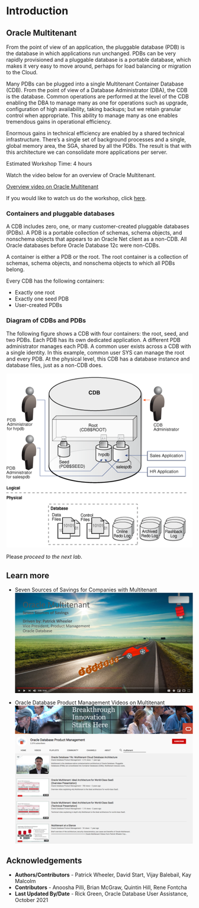 # Introduction

## Oracle Multitenant
From the point of view of an application, the pluggable database (PDB) is the database in which applications run unchanged. PDBs can be very rapidly provisioned and a pluggable database is a portable database, which makes it very easy to move around, perhaps for load balancing or migration to the Cloud.

Many PDBs can be plugged into a single Multitenant Container Database (CDB). From the point of view of a Database Administrator (DBA), the CDB is the database. Common operations are performed at the level of the CDB enabling the DBA to manage many as one for operations such as upgrade, configuration of high availability, taking backups; but we retain granular control when appropriate. This ability to manage many as one enables tremendous gains in operational efficiency.

Enormous gains in technical efficiency are enabled by a shared technical infrastructure. There’s a single set of background processes and a single, global memory area, the SGA, shared by all the PDBs. The result is that with this architecture we can consolidate more applications per server.

Estimated Workshop Time: 4 hours

Watch the video below for an overview of Oracle Multitenant.

[Overview video on Oracle Multitenant](youtube:4mUwjBfztfU)

<if type="odbw">If you would like to watch us do the workshop, click [here](https://youtu.be/mH-_tNpwUAo).</if>

### Containers and pluggable databases

A CDB includes zero, one, or many customer-created pluggable databases (PDBs). A PDB is a portable collection of schemas, schema objects, and nonschema objects that appears to an Oracle Net client as a non-CDB. All Oracle databases before Oracle Database 12c were non-CDBs.

A container is either a PDB or the root. The root container is a collection of schemas, schema objects, and nonschema objects to which all PDBs belong.

Every CDB has the following containers:
- Exactly one root
- Exactly one seed PDB
- User-created PDBs

### Diagram of CDBs and PDBs

The following figure shows a CDB with four containers: the root, seed, and two PDBs. Each PDB has its own dedicated application. A different PDB administrator manages each PDB. A common user exists across a CDB with a single identity. In this example, common user SYS can manage the root and every PDB. At the physical level, this CDB has a database instance and database files, just as a non-CDB does.

![Diagram of CDBs and PDBs](./images/arch.png " ")

Please *proceed to the next lab*.

## Learn more

- Seven Sources of Savings for Companies with Multitenant
<a href="https://www.youtube.com/watch?v=beB8_jS7Vh0&list=PLdtXkK5KBY55xRePeQfgTOK6rYScVsMcN">![Seven sources of savings](./images/sevensources.png " ") </a>

- Oracle Database Product Management Videos on Multitenant
<a href="https://www.youtube.com/channel/UCr6mzwq_gcdsefQWBI72wIQ/search?query=multitenant">![Product management videos on Multitenant](./images/youtube.png " ") </a>

## Acknowledgements

- **Authors/Contributors** - Patrick Wheeler, David Start, Vijay Balebail, Kay Malcolm
- **Contributors** -  Anoosha Pilli, Brian McGraw, Quintin Hill, Rene Fontcha
- **Last Updated By/Date** - Rick Green, Oracle Database User Assistance, October 2021
